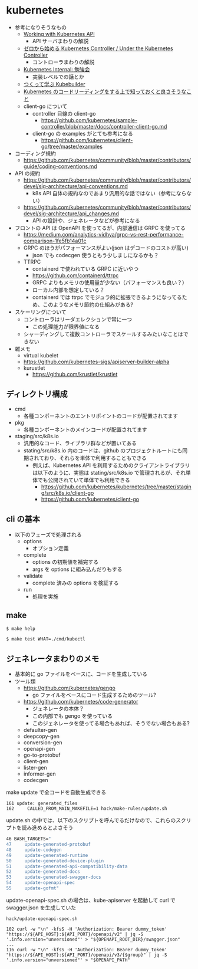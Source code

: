 # kubernetes

- 参考になりそうなもの
  - [Working with Kubernetes API](https://iximiuz.com/en/series/working-with-kubernetes-api/)
    - API サーバまわりの解説
  - [ゼロから始める Kubernetes Controller / Under the Kubernetes Controller](https://speakerdeck.com/govargo/under-the-kubernetes-controller-36f9b71b-9781-4846-9625-23c31da93014)
    - コントローラまわりの解説
  - [Kubernetes Internal: 勉強会](https://k8sinternal.connpass.com/)
    - 実装レベルでの話とか
  - [つくって学ぶ Kubebuilder](https://zoetrope.github.io/kubebuilder-training/)
  - [Kubernetes のコードリーディングをする上で知っておくと良さそうなこと](https://bells17.medium.com/things-you-should-know-about-reading-kubernetes-codes-933b0ee6181d)
  - client-go について
    - controller 目線の client-go
      - https://github.com/kubernetes/sample-controller/blob/master/docs/controller-client-go.md
    - client-go の examples がとても参考になる
      - https://github.com/kubernetes/client-go/tree/master/examples
- コーディング規約
  - https://github.com/kubernetes/community/blob/master/contributors/guide/coding-conventions.md
- API の規約
  - https://github.com/kubernetes/community/blob/master/contributors/devel/sig-architecture/api-conventions.md
    - k8s API 自体の規約なのであまり汎用的な話ではない（参考にならない）
  - https://github.com/kubernetes/community/blob/master/contributors/devel/sig-architecture/api_changes.md
    - API の設計や、ジェネレータなどが参考になる
- フロントの API は OpenAPI を使ってるが、内部通信は GRPC を使ってる
  - https://medium.com/analytics-vidhya/grpc-vs-rest-performance-comparison-1fe5fb14a01c
  - GRPC のほうがパフォーマンスがよい(json はデコードのコストが高い)
    - json でも codecgen 使うともう少しましになるかも？
  - TTRPC
    - containerd で使われている GRPC に近いやつ
    - https://github.com/containerd/ttrpc
    - GRPC よりもメモリの使用量が少ない（パフォーマンスも良い？）
    - ローカル内部を想定している？
    - containerd では ttrpc でモジュラ的に拡張できるようになってるため、このようなメモリ節約の仕組みがある?
- スケーリングについて
  - コントローラはリーダエレクションで常に一つ
    - この処理能力が限界値になる
  - シャーディングして複数コントローラでスケールするみたいなことはできない
- 雑メモ
  - virtual kubelet
  - https://github.com/kubernetes-sigs/apiserver-builder-alpha
  - kurustlet
    - https://github.com/krustlet/krustlet

## ディレクトリ構成

- cmd
  - 各種コンポーネントのエントリポイントのコードが配置されてます
- pkg
  - 各種コンポーネントのメインコードが配置されてます
- staging/src/k8s.io
  - 汎用的なコード、ライブラリ群などが置いてある
  - stating/src/k8s.io 内のコードは、github のプロジェクトルートにも同期されており、それらを単体で利用することもできる
    - 例えば、Kubernetes API を利用するためのクライアントライブラリは以下のように、実態は stating/src/k8s.io で管理されるが、それ単体でも公開されていて単体でも利用できる
      - https://github.com/kubernetes/kubernetes/tree/master/staging/src/k8s.io/client-go
      - https://github.com/kubernetes/client-go

## cli の基本

- 以下のフェーズで処理される
  - options
    - オプション定義
  - complete
    - options の初期値を補完する
    - args を options に組み込んだりもする
  - validate
    - complete 済みの options を検証する
  - run
    - 処理を実施

## make

```
$ make help

$ make test WHAT=./cmd/kubectl
```

## ジェネレータまわりのメモ

- 基本的に go ファイルをベースに、コードを生成している
- ツール類
  - https://github.com/kubernetes/gengo
    - go ファイルをベースにコード生成するためのツール?
  - https://github.com/kubernetes/code-generator
    - ジェネレータの本体？
    - この内部でも gengo を使っている
    - このジェネレータを使ってる場合もあれば、そうでない場合もある?
  - defaulter-gen
  - deepcopy-gen
  - conversion-gen
  - openapi-gen
  - go-to-protobuf
  - client-gen
  - lister-gen
  - informer-gen
  - codecgen

make update で全コードを自動生成できる

```build/root/Makefile
161 update: generated_files
162     CALLED_FROM_MAIN_MAKEFILE=1 hack/make-rules/update.sh
```

update.sh の中では、以下のスクリプトを呼んでるだけなので、これらのスクリプトを読み進めるとよさそう

```hack/make-rules/update.sh
46 BASH_TARGETS="
47     update-generated-protobuf
48     update-codegen
49     update-generated-runtime
50     update-generated-device-plugin
51     update-generated-api-compatibility-data
52     update-generated-docs
53     update-generated-swagger-docs
54     update-openapi-spec
55     update-gofmt"
```

update-openapi-spec.sh の場合は、kube-apiserver を起動して curl で swagger.json を生成していた

```
hack/update-openapi-spec.sh
```

```
102 curl -w "\n" -kfsS -H 'Authorization: Bearer dummy_token' "https://${API_HOST}:${API_PORT}/openapi/v2" | jq -S '.info.version="unversioned"' > "${OPENAPI_ROOT_DIR}/swagger.json"
...
116 curl -w "\n" -kfsS -H 'Authorization: Bearer dummy_token' "https://${API_HOST}:${API_PORT}/openapi/v3/{$group}" | jq -S '.info.version="unversioned"' > "$OPENAPI_PATH"
```
